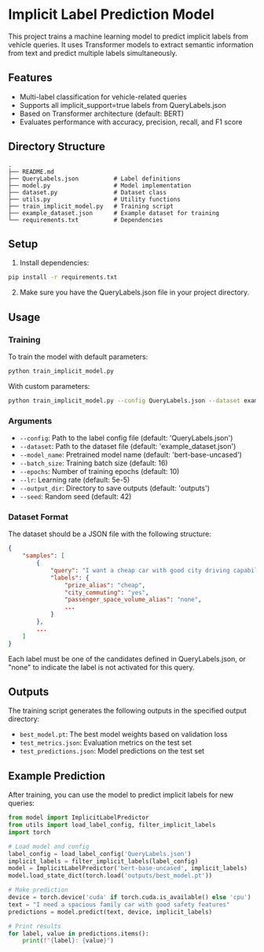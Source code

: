 # Implicit Label Prediction Model

This project trains a machine learning model to predict implicit labels from vehicle queries. It uses Transformer models to extract semantic information from text and predict multiple labels simultaneously.

## Features

- Multi-label classification for vehicle-related queries
- Supports all implicit_support=true labels from QueryLabels.json
- Based on Transformer architecture (default: BERT)
- Evaluates performance with accuracy, precision, recall, and F1 score

## Directory Structure

```
.
├── README.md
├── QueryLabels.json          # Label definitions 
├── model.py                  # Model implementation
├── dataset.py                # Dataset class
├── utils.py                  # Utility functions
├── train_implicit_model.py   # Training script
├── example_dataset.json      # Example dataset for training
└── requirements.txt          # Dependencies
```

## Setup

1. Install dependencies:

```bash
pip install -r requirements.txt
```

2. Make sure you have the QueryLabels.json file in your project directory.

## Usage

### Training

To train the model with default parameters:

```bash
python train_implicit_model.py
```

With custom parameters:

```bash
python train_implicit_model.py --config QueryLabels.json --dataset example_dataset.json --model_name bert-base-uncased --batch_size 16 --epochs 10 --lr 5e-5 --output_dir outputs
```

### Arguments

- `--config`: Path to the label config file (default: 'QueryLabels.json')
- `--dataset`: Path to the dataset file (default: 'example_dataset.json')
- `--model_name`: Pretrained model name (default: 'bert-base-uncased')
- `--batch_size`: Training batch size (default: 16)
- `--epochs`: Number of training epochs (default: 10)
- `--lr`: Learning rate (default: 5e-5)
- `--output_dir`: Directory to save outputs (default: 'outputs')
- `--seed`: Random seed (default: 42)

### Dataset Format

The dataset should be a JSON file with the following structure:

```json
{
    "samples": [
        {
            "query": "I want a cheap car with good city driving capability",
            "labels": {
                "prize_alias": "cheap",
                "city_commuting": "yes",
                "passenger_space_volume_alias": "none",
                ...
            }
        },
        ...
    ]
}
```

Each label must be one of the candidates defined in QueryLabels.json, or "none" to indicate the label is not activated for this query.

## Outputs

The training script generates the following outputs in the specified output directory:

- `best_model.pt`: The best model weights based on validation loss
- `test_metrics.json`: Evaluation metrics on the test set
- `test_predictions.json`: Model predictions on the test set

## Example Prediction

After training, you can use the model to predict implicit labels for new queries:

```python
from model import ImplicitLabelPredictor
from utils import load_label_config, filter_implicit_labels
import torch

# Load model and config
label_config = load_label_config('QueryLabels.json')
implicit_labels = filter_implicit_labels(label_config)
model = ImplicitLabelPredictor('bert-base-uncased', implicit_labels)
model.load_state_dict(torch.load('outputs/best_model.pt'))

# Make prediction
device = torch.device('cuda' if torch.cuda.is_available() else 'cpu')
text = "I need a spacious family car with good safety features"
predictions = model.predict(text, device, implicit_labels)

# Print results
for label, value in predictions.items():
    print(f"{label}: {value}")
``` 